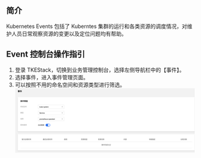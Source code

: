 ## 简介

Kubernetes Events 包括了 Kuberntes 集群的运行和各类资源的调度情况，对维护人员日常观察资源的变更以及定位问题均有帮助。

## Event 控制台操作指引

1. 登录 TKEStack，切换到业务管理控制台，选择左侧导航栏中的【事件】。
2. 选择事件，进入事件管理页面。 
3. 可以按照不用的命名空间和资源类型进行筛选。
   ![](../../../../../images/事件.png)